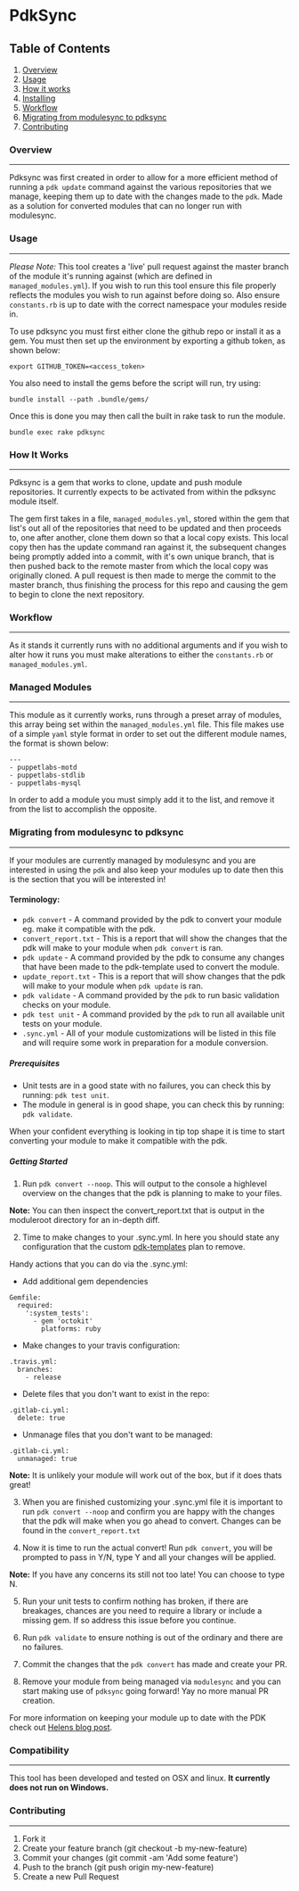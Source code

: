 # PdkSync

Table of Contents
-----------------

1. [Overview](#overview)
2. [Usage](#usage)
3. [How it works](#how-it-works)
4. [Installing](#installing)
5. [Workflow](#workflow)
6. [Migrating from modulesync to pdksync](#migrating-from-modulesync-to-pdksync)
7. [Contributing](#contributing)

### Overview
--------

Pdksync was first created in order to allow for a more efficient method of running a `pdk update` command against the various repositories that we manage, keeping them up to date with the changes made to the `pdk`. Made as a solution for converted modules that can no longer run with modulesync.

### Usage
----------

*Please Note:* This tool creates a 'live' pull request against the master branch of the module it's running against (which are defined in `managed_modules.yml`). If you wish to run this tool ensure this file properly reflects the modules you wish to run against before doing so. Also ensure `constants.rb` is up to date with the correct namespace your modules reside in.

To use pdksync you must first either clone the github repo or install it as a gem. You must then set up the environment by exporting a github token, as shown below:
```
export GITHUB_TOKEN=<access_token>
```
You also need to install the gems before the script will run, try using:
```
bundle install --path .bundle/gems/
```
Once this is done you may then call the built in rake task to run the module.
```
bundle exec rake pdksync
```

### How It Works
------------

Pdksync is a gem that works to clone, update and push module repositories. It currently expects to be activated from within the pdksync module itself.

The gem first takes in a file, `managed_modules.yml`, stored within the gem that list's out all of the repositories that need to be updated and then proceeds to, one after another, clone them down so that a local copy exists. This local copy then has the update command ran against it, the subsequent changes being promptly added into a commit, with it's own unique branch, that is then pushed back to the remote master from which the local copy was originally cloned. A pull request is then made to merge the commit to the master branch, thus finishing the process for this repo and causing the gem to begin to clone the next repository.

### Workflow
--------

As it stands it currently runs with no additional arguments and if you wish to alter how it runs you must make alterations to either the `constants.rb` or `managed_modules.yml`.

### Managed Modules
----------

This module as it currently works, runs through a preset array of modules, this array being set within the `managed_modules.yml` file. This file makes use of a simple `yaml` style format in order to set out the different module names, the format is shown below:

```
---
- puppetlabs-motd
- puppetlabs-stdlib
- puppetlabs-mysql
```
In order to add a module you must simply add it to the list, and remove it from the list to accomplish the opposite.

### Migrating from modulesync to pdksync
--------

If your modules are currently managed by modulesync and you are interested in using the `pdk` and also keep your modules up to date then this is the section that you will be interested in!

#### Terminology:
- `pdk convert` - A command provided by the pdk to convert your module eg. make it compatible with the pdk.
- `convert_report.txt` - This is a report that will show the changes that the pdk will make to your module when `pdk convert` is ran.
- `pdk update` - A command provided by the pdk to consume any changes that have been made to the pdk-template used to convert the module.
- `update_report.txt` - This is a report that will show changes that the pdk will make to your module when `pdk update` is ran.
- `pdk validate` - A command provided by the `pdk` to run basic validation checks on your module.
- `pdk test unit` - A command provided by the `pdk` to run all available unit tests on your module.
- `.sync.yml` - All of your module customizations will be listed in this file and will require some work in preparation for a module conversion.

##### Prerequisites
* Unit tests are in a good state with no failures, you can check this by running: `pdk test unit`.
* The module in general is in good shape, you can check this by running: `pdk validate`.

When your confident everything is looking in tip top shape it is time to start converting your module to make it compatible with the pdk.

##### Getting Started

1) Run `pdk convert --noop`. This will output to the console a highlevel overview on the changes that the pdk is planning to make to your files.

**Note:** You can then inspect the convert_report.txt that is output in the moduleroot directory for an in-depth diff.

2) Time to make changes to your .sync.yml. In here you should state any configuration that the custom [pdk-templates](https://github.com/puppetlabs/pdk-templates) plan to remove.

Handy actions that you can do via the .sync.yml:

- Add additional gem dependencies
```
Gemfile:
  required:
    ':system_tests':
      - gem 'octokit'
        platforms: ruby
```
- Make changes to your travis configuration:
```
.travis.yml:
  branches:
    - release
```
- Delete files that you don't want to exist in the repo:
```
.gitlab-ci.yml:
  delete: true
```
- Unmanage files that you don't want to be managed:
```
.gitlab-ci.yml:
  unmanaged: true
```
**Note:** It is unlikely your module will work out of the box, but if it does thats great!

3) When you are finished customizing your .sync.yml file it is important to run `pdk convert --noop` and confirm you are happy with the changes that the pdk will make when you go ahead to convert. Changes can be found in the `convert_report.txt`

4) Now it is time to run the actual convert! Run `pdk convert`, you will be prompted to pass in Y/N, type Y and all your changes will be applied.

**Note:** If you have any concerns its still not too late! You can choose to type N.

5) Run your unit tests to confirm nothing has broken, if there are breakages, chances are you need to require a library or include a missing gem. If so address this issue before you continue.

6) Run `pdk validate` to ensure nothing is out of the ordinary and there are no failures.

7) Commit the changes that the `pdk convert` has made and create your PR.

8) Remove your module from being managed via `modulesync` and you can start making use of `pdksync` going forward! Yay no more manual PR creation.

For more information on keeping your module up to date with the PDK check out [Helens blog post](https://puppet.com/blog/guide-converting-module-pdk).

### Compatibility
----------

This tool has been developed and tested on OSX and linux. **It currently does not run on Windows.**

### Contributing
--------

1. Fork it
2. Create your feature branch (git checkout -b my-new-feature)
3. Commit your changes (git commit -am 'Add some feature')
4. Push to the branch (git push origin my-new-feature)
5. Create a new Pull Request
